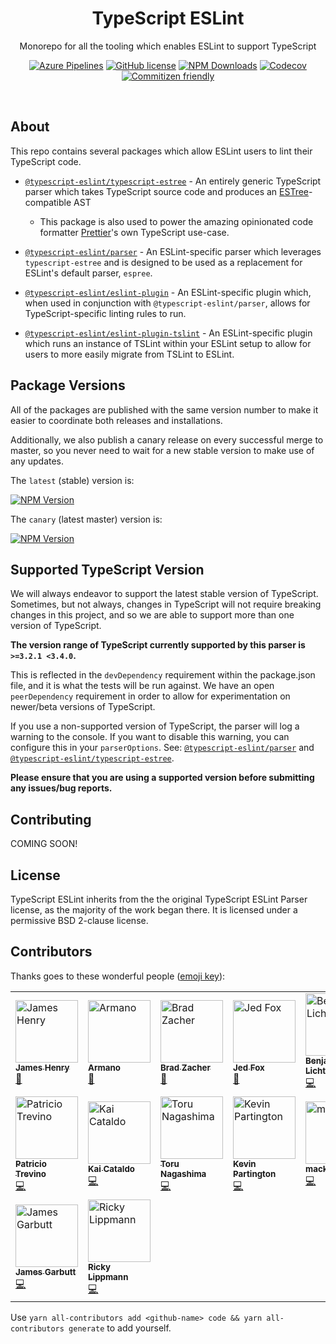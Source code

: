 <h1 align="center">TypeScript ESLint</h1>

<p align="center">Monorepo for all the tooling which enables ESLint to support TypeScript</p>

<p align="center">
    <a href="https://dev.azure.com/typescript-eslint/TypeScript%20ESLint/_build/latest?definitionId=1&branchName=master"><img src="https://img.shields.io/azure-devops/build/typescript-eslint/TypeScript%20ESLint/1/master.svg?label=%F0%9F%9A%80%20Azure%20Pipelines&style=flat-square" alt="Azure Pipelines"/></a>
    <a href="https://github.com/typescript-eslint/typescript-eslint/blob/master/LICENSE"><img src="https://img.shields.io/npm/l/typescript-estree.svg?style=flat-square" alt="GitHub license" /></a>
    <a href="https://www.npmjs.com/package/@typescript-eslint/typescript-estree"><img src="https://img.shields.io/npm/dm/@typescript-eslint/typescript-estree.svg?style=flat-square" alt="NPM Downloads" /></a>
    <a href="https://codecov.io/gh/typescript-eslint/typescript-eslint"><img alt="Codecov" src="https://img.shields.io/codecov/c/github/typescript-eslint/typescript-eslint.svg?style=flat-square"></a>
    <a href="http://commitizen.github.io/cz-cli/"><img src="https://img.shields.io/badge/commitizen-friendly-brightgreen.svg?style=flat-square" alt="Commitizen friendly" /></a>
</p>

<br>

## About

This repo contains several packages which allow ESLint users to lint their TypeScript code.

- [`@typescript-eslint/typescript-estree`](./packages/typescript-estree/) - An entirely generic TypeScript parser which takes TypeScript source code and produces an <a href="https://github.com/estree/estree">ESTree</a>-compatible AST</p>

  - This package is also used to power the amazing opinionated code formatter [Prettier](https://prettier.io)'s own TypeScript use-case.

- [`@typescript-eslint/parser`](./packages/parser/) - An ESLint-specific parser which leverages `typescript-estree` and is designed to be used as a replacement for ESLint's default parser, `espree`.

- [`@typescript-eslint/eslint-plugin`](./packages/eslint-plugin/) - An ESLint-specific plugin which, when used in conjunction with `@typescript-eslint/parser`, allows for TypeScript-specific linting rules to run.

- [`@typescript-eslint/eslint-plugin-tslint`](./packages/eslint-plugin-tslint) - An ESLint-specific plugin which runs an instance of TSLint within your ESLint setup to allow for users to more easily migrate from TSLint to ESLint.

## Package Versions

All of the packages are published with the same version number to make it easier to coordinate both releases and installations.

Additionally, we also publish a canary release on every successful merge to master, so you never need to wait for a new stable version to make use of any updates.

The `latest` (stable) version is:

<a href="https://www.npmjs.com/package/@typescript-eslint/parser"><img src="https://img.shields.io/npm/v/@typescript-eslint/parser/latest.svg?style=flat-square" alt="NPM Version" /></a>

The `canary` (latest master) version is:

<a href="https://www.npmjs.com/package/@typescript-eslint/parser"><img src="https://img.shields.io/npm/v/@typescript-eslint/parser/canary.svg?style=flat-square" alt="NPM Version" /></a>

## Supported TypeScript Version

We will always endeavor to support the latest stable version of TypeScript. Sometimes, but not always, changes in TypeScript will not require breaking changes in this project, and so we are able to support more than one version of TypeScript.

**The version range of TypeScript currently supported by this parser is `>=3.2.1 <3.4.0`.**

This is reflected in the `devDependency` requirement within the package.json file, and it is what the tests will be run against. We have an open `peerDependency` requirement in order to allow for experimentation on newer/beta versions of TypeScript.

If you use a non-supported version of TypeScript, the parser will log a warning to the console. If you want to disable this warning, you can configure this in your `parserOptions`. See: [`@typescript-eslint/parser`](./packages/parser/) and [`@typescript-eslint/typescript-estree`](./packages/typescript-estree/).

**Please ensure that you are using a supported version before submitting any issues/bug reports.**

## Contributing

COMING SOON!

## License

TypeScript ESLint inherits from the the original TypeScript ESLint Parser license, as the majority of the work began there. It is licensed under a permissive BSD 2-clause license.

## Contributors

Thanks goes to these wonderful people ([emoji key](https://github.com/all-contributors/all-contributors#emoji-key)):

<!-- ALL-CONTRIBUTORS-LIST:START - Do not remove or modify this section -->
<!-- prettier-ignore -->
<table cellspacing="0" cellpadding="1"><tr><td><a href="https://jameshenry.blog"><img src="https://avatars1.githubusercontent.com/u/900523?v=4" width="100px;" height="100px;" alt="James Henry"/><br /><sub><b>James Henry</b></sub></a><br /><a href="#maintenance-JamesHenry" title="Maintenance">🚧</a></td><td><a href="https://github.com/armano2"><img src="https://avatars1.githubusercontent.com/u/625469?v=4" width="100px;" height="100px;" alt="Armano"/><br /><sub><b>Armano</b></sub></a><br /><a href="#maintenance-armano2" title="Maintenance">🚧</a></td><td><a href="https://zacher.com.au"><img src="https://avatars1.githubusercontent.com/u/7462525?v=4" width="100px;" height="100px;" alt="Brad Zacher"/><br /><sub><b>Brad Zacher</b></sub></a><br /><a href="#maintenance-bradzacher" title="Maintenance">🚧</a></td><td><a href="https://j-f1.github.io"><img src="https://avatars2.githubusercontent.com/u/25517624?v=4" width="100px;" height="100px;" alt="Jed Fox"/><br /><sub><b>Jed Fox</b></sub></a><br /><a href="#maintenance-j-f1" title="Maintenance">🚧</a></td><td><a href="https://github.com/uniqueiniquity"><img src="https://avatars1.githubusercontent.com/u/9092011?v=4" width="100px;" height="100px;" alt="Benjamin Lichtman"/><br /><sub><b>Benjamin Lichtman</b></sub></a><br /><a href="https://github.com/typescript-eslint/typescript-eslint/commits?author=uniqueiniquity" title="Code">💻</a></td><td><a href="http://www.joshuakgoldberg.com"><img src="https://avatars1.githubusercontent.com/u/3335181?v=4" width="100px;" height="100px;" alt="Josh Goldberg"/><br /><sub><b>Josh Goldberg</b></sub></a><br /><a href="https://github.com/typescript-eslint/typescript-eslint/commits?author=JoshuaKGoldberg" title="Code">💻</a></td><td><a href="https://github.com/lukyth"><img src="https://avatars3.githubusercontent.com/u/7040242?v=4" width="100px;" height="100px;" alt="Kanitkorn Sujautra"/><br /><sub><b>Kanitkorn Sujautra</b></sub></a><br /><a href="https://github.com/typescript-eslint/typescript-eslint/commits?author=lukyth" title="Code">💻</a></td></tr><tr><td><a href="https://www.weirdpattern.com"><img src="https://avatars0.githubusercontent.com/u/19519411?v=4" width="100px;" height="100px;" alt="Patricio Trevino"/><br /><sub><b>Patricio Trevino</b></sub></a><br /><a href="https://github.com/typescript-eslint/typescript-eslint/commits?author=weirdpattern" title="Code">💻</a></td><td><a href="https://github.com/kaicataldo"><img src="https://avatars2.githubusercontent.com/u/7041728?v=4" width="100px;" height="100px;" alt="Kai Cataldo"/><br /><sub><b>Kai Cataldo</b></sub></a><br /><a href="https://github.com/typescript-eslint/typescript-eslint/commits?author=kaicataldo" title="Code">💻</a></td><td><a href="https://plus.google.com/u/0/+ToruNagashimax/"><img src="https://avatars2.githubusercontent.com/u/1937871?v=4" width="100px;" height="100px;" alt="Toru Nagashima"/><br /><sub><b>Toru Nagashima</b></sub></a><br /><a href="https://github.com/typescript-eslint/typescript-eslint/commits?author=mysticatea" title="Code">💻</a></td><td><a href="https://github.com/platinumazure"><img src="https://avatars0.githubusercontent.com/u/284282?v=4" width="100px;" height="100px;" alt="Kevin Partington"/><br /><sub><b>Kevin Partington</b></sub></a><br /><a href="https://github.com/typescript-eslint/typescript-eslint/commits?author=platinumazure" title="Code">💻</a></td><td><a href="https://mackie.world"><img src="https://avatars1.githubusercontent.com/u/2344137?v=4" width="100px;" height="100px;" alt="mackie"/><br /><sub><b>mackie</b></sub></a><br /><a href="https://github.com/typescript-eslint/typescript-eslint/commits?author=macklinu" title="Code">💻</a></td><td><a href="https://gplane.win"><img src="https://avatars1.githubusercontent.com/u/17216317?v=4" width="100px;" height="100px;" alt="Pig Fang"/><br /><sub><b>Pig Fang</b></sub></a><br /><a href="https://github.com/typescript-eslint/typescript-eslint/commits?author=g-plane" title="Code">💻</a></td><td><a href="https://twitter.com/ikatyang_"><img src="https://avatars1.githubusercontent.com/u/8341033?v=4" width="100px;" height="100px;" alt="Ika"/><br /><sub><b>Ika</b></sub></a><br /><a href="https://github.com/typescript-eslint/typescript-eslint/commits?author=ikatyang" title="Code">💻</a></td></tr><tr><td><a href="http://43081j.com/"><img src="https://avatars1.githubusercontent.com/u/5677153?v=4" width="100px;" height="100px;" alt="James Garbutt"/><br /><sub><b>James Garbutt</b></sub></a><br /><a href="https://github.com/typescript-eslint/typescript-eslint/commits?author=43081j" title="Code">💻</a></td><td><a href="https://github.com/ldrick"><img src="https://avatars3.githubusercontent.com/u/3674067?v=4" width="100px;" height="100px;" alt="Ricky Lippmann"/><br /><sub><b>Ricky Lippmann</b></sub></a><br /><a href="https://github.com/typescript-eslint/typescript-eslint/commits?author=ldrick" title="Code">💻</a></td></tr></table>
<!-- ALL-CONTRIBUTORS-LIST:END -->

Use `yarn all-contributors add <github-name> code && yarn all-contributors generate` to add yourself.
